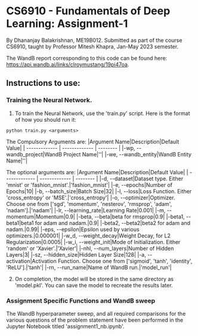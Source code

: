 # CS6910 - Fundamentals of Deep Learning: Assignment-1

By Dhananjay Balakrishnan, ME19B012.
Submitted as part of the course CS6910, taught by Professor Mitesh Khapra, Jan-May 2023 semester.

The WandB report corresponding to this code can be found here: https://api.wandb.ai/links/clroymustang/19pi47oa.

## Instructions to use:
### Training the Neural Network.
1. To train the Neural Network, use the 'train.py' script. Here is the format of how you should run it:

```
python train.py <arguments>
```

The Compulsory Arguments are:
|Argument Name|Description|Default Value|
| ------------- | ------------- | -------- |
|-wp, --wandb_project|WandB Project Name|''|
|-we, --wandb_entity|WandB Entity Name|''|

The optional arguments are:
|Argument Name|Description|Default Value|
| ------------- | ------------- | -------- |
|-d, --dataset|Dataset type. Either 'mnist' or 'fashion_mnist'.|'fashion_mnist'|
|-e, --epochs|Number of Epochs|10|
|-b, --batch_size|Batch Size|32|
|-l, --loss|Loss Function. Either 'cross_entropy' or 'MSE'.|'cross_entropy'|
|-o, --optimizer|Optimizer. Choose one from ['sgd', 'momentum', 'nesterov', 'rmsprop', 'adam', 'nadam'].|'nadam'|
|-lr, --learning_rate|Learning Rate|0.001|
|-m, --momentum|Momentum|0.9|
|-beta, --beta|beta for rmsprop|0.9|
|-beta1, --beta1|beta1 for adam and nadam.|0.9|
|-beta2, --beta2|beta2 for adam and nadam.|0.99|
|-eps, --epsilon|Epsilon used by various optimizers.|0.000001|
|-w_d, --weight_decay|Weight Decay, for L2 Regularization|0.0005|
|-w_i, --weight_init|Mode of Initialization. Either 'random' or 'Xavier'.|'Xavier'|
|-nhl, --num_layers|Number of Hidden Layers|3|
|-sz, --hidden_size|Hidden Layer Size|128|
|-a, --activation|Activation Function. Choose one from ['sigmoid', 'tanh', 'identity', 'ReLU'].|'tanh'|
|-rn, --run_name|Name of WandB run.|'model_run'|

2. On completion, the model will be stored in the same directory as 'model.pkl'. You can save the model to recreate the results later. 

### Assignment Specific Functions and WandB sweep
The WandB hyperparameter sweep, and all required comparisons for the various questions of the problem statement have been performed in the Jupyter Notebook titled 'assignment1_nb.ipynb'.


